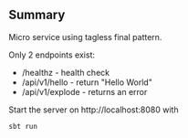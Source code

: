 
Summary
-------

Micro service using tagless final pattern.

Only 2 endpoints exist:
* /healthz - health check
* /api/v1/hello - return "Hello World"
* /api/v1/explode - returns an error

Start the server on http://localhost:8080 with
```
sbt run
```
